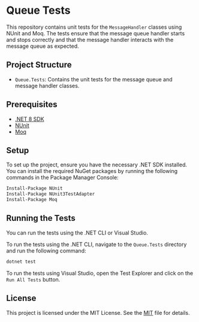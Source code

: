 ﻿# Queue Tests

This repository contains unit tests for the `MessageHandler` classes using NUnit and Moq. The tests ensure that the message queue handler starts and stops correctly and that the message handler interacts with the message queue as expected.

## Project Structure

- `Queue.Tests`: Contains the unit tests for the message queue and message handler classes.

## Prerequisites

- [.NET 8 SDK](https://dotnet.microsoft.com/download/dotnet/8.0)
- [NUnit](https://nunit.org/)
- [Moq](https://github.com/moq/moq4)

## Setup

To set up the project, ensure you have the necessary .NET SDK installed. You can install the required NuGet packages by running the following commands in the Package Manager Console:

```sh
Install-Package NUnit
Install-Package NUnit3TestAdapter
Install-Package Moq
```

## Running the Tests
You can run the tests using the .NET CLI or Visual Studio.

To run the tests using the .NET CLI, navigate to the `Queue.Tests` directory and run the following command:

```sh
dotnet test
```

To run the tests using Visual Studio, open the Test Explorer and click on the `Run All Tests` button.

## License
This project is licensed under the MIT License. See the [MIT](https://choosealicense.com/licenses/mit/) file for details.


